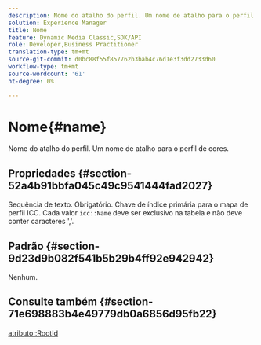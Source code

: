 ```yaml
---
description: Nome do atalho do perfil. Um nome de atalho para o perfil de cores.
solution: Experience Manager
title: Nome
feature: Dynamic Media Classic,SDK/API
role: Developer,Business Practitioner
translation-type: tm+mt
source-git-commit: d0bc88f55f857762b3bab4c76d1e3f3dd2733d60
workflow-type: tm+mt
source-wordcount: '61'
ht-degree: 0%

---
```



# Nome{#name}

Nome do atalho do perfil. Um nome de atalho para o perfil de cores.

## Propriedades {#section-52a4b91bbfa045c49c9541444fad2027}

Sequência de texto. Obrigatório. Chave de índice primária para o mapa de perfil ICC. Cada valor `icc::Name` deve ser exclusivo na tabela e não deve conter caracteres &#39;,&#39;.

## Padrão {#section-9d23d9b082f541b5b29b4ff92e942942}

Nenhum.

## Consulte também {#section-71e698883b4e49779db0a6856d95fb22}

[atributo::RootId](../../../../../ir-api/material-cat/image-rendering-api-ref/c-ir-material-catalog/c-ir-attributes-reference/r-ir-rootid.md#reference-54b42b7125824be593378c1accb70d5a)
